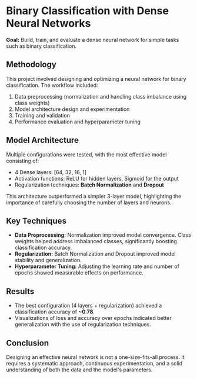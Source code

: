 # Binary Classification with Dense Neural Networks

**Goal:** Build, train, and evaluate a dense neural network for simple tasks such as binary classification.

## Methodology
This project involved designing and optimizing a neural network for binary classification. The workflow included:
1. Data preprocessing (normalization and handling class imbalance using class weights)
2. Model architecture design and experimentation
3. Training and validation
4. Performance evaluation and hyperparameter tuning

## Model Architecture
Multiple configurations were tested, with the most effective model consisting of:
- 4 Dense layers: [64, 32, 16, 1]
- Activation functions: ReLU for hidden layers, Sigmoid for the output
- Regularization techniques: **Batch Normalization** and **Dropout**

This architecture outperformed a simpler 3-layer model, highlighting the importance of carefully choosing the number of layers and neurons.

## Key Techniques
- **Data Preprocessing:** Normalization improved model convergence. Class weights helped address imbalanced classes, significantly boosting classification accuracy.
- **Regularization:** Batch Normalization and Dropout improved model stability and generalization.
- **Hyperparameter Tuning:** Adjusting the learning rate and number of epochs showed measurable effects on performance.

## Results
- The best configuration (4 layers + regularization) achieved a classification accuracy of **~0.78**.
- Visualizations of loss and accuracy over epochs indicated better generalization with the use of regularization techniques.

## Conclusion
Designing an effective neural network is not a one-size-fits-all process. It requires a systematic approach, continuous experimentation, and a solid understanding of both the data and the model's parameters.
